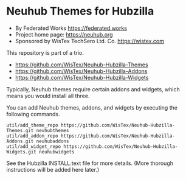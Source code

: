 # Neuhub Themes for Hubzilla

* By Federated Works https://federated.works
* Project home page: https://neuhub.org
* Sponsored by WisTex TechSero Ltd. Co. https://wistex.com

This repository is part of a trio. 

* https://github.com/WisTex/Neuhub-Hubzilla-Themes
* https://github.com/WisTex/Neuhub-Hubzilla-Addons
* https://github.com/WisTex/Neuhub-Hubzilla-Widgets

Typically, Neuhub themes require certain addons and widgets, which means you would install all three.

You can add Neuhub themes, addons, and widgets by executing the following commands. 
```
util/add_theme_repo https://github.com/WisTex/Neuhub-Hubzilla-Themes.git neuhubthemes
util/add_addon_repo https://github.com/WisTex/Neuhub-Hubzilla-Addons.git neuhubaddons
util/add_widget_repo https://github.com/WisTex/Neuhub-Hubzilla-Widgets.git neuhubwidgets
```
See the Hubzilla INSTALL.text file for more details. (More thorough instructions will be added here later.)
